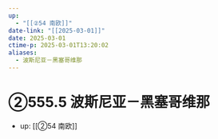 ```yaml
---
up:
  - "[[②54 南欧]]"
date-link: "[[2025-03-01]]"
date: 2025-03-01
ctime-p: 2025-03-01T13:20:02
aliases:
  - 波斯尼亚－黑塞哥维那
---
```


# ②555.5 波斯尼亚－黑塞哥维那

- up: [[②54 南欧]]
